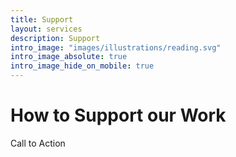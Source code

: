 ```yaml
---
title: Support 
layout: services
description: Support 
intro_image: "images/illustrations/reading.svg"
intro_image_absolute: true
intro_image_hide_on_mobile: true
---
```


# How to Support our Work

Call to Action
